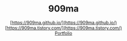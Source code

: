 <div align="center">

# 909ma


[https://909ma.github.io/](https://909ma.github.io/)  
[https://909ma.tistory.com/](https://909ma.tistory.com/)  
[Portfolio](https://909ma.github.io/portfolio/portfolio.html)  
 
<!--

<br>

|                                                                                                                                                            |                                                                         |
| ---------------------------------------------------------------------------------------------------------------------------------------------------------- | ----------------------------------------------------------------------- |
| [![Top Languages](https://github-readme-stats.vercel.app/api/top-langs/?username=909ma&hide=html,css,PLSQL,TeX)](https://github.com/909ma/) | ![Mazandi](http://mazandi.herokuapp.com/api?handle=xn132hb7&theme=warm) |

</div>

**909ma/909ma** is a ✨ _special_ ✨ repository because its `README.md` (this file) appears on your GitHub profile.

Here are some ideas to get you started:

- 🔭 I’m currently working on ...
- 🌱 I’m currently learning ...
- 👯 I’m looking to collaborate on ...
- 🤔 I’m looking for help with ...
- 💬 Ask me about ...
- 📫 How to reach me: ...
- 😄 Pronouns: ...
- ⚡ Fun fact: ...
-->
